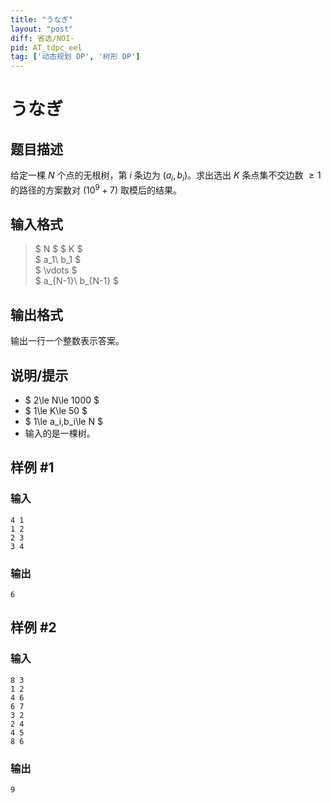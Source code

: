 ```yaml
---
title: "うなぎ"
layout: "post"
diff: 省选/NOI-
pid: AT_tdpc_eel
tag: ['动态规划 DP', '树形 DP']
---
```


# うなぎ

## 题目描述

[problemUrl]: https://atcoder.jp/contests/tdpc/tasks/tdpc_eel

给定一棵 $N$ 个点的无根树，第 $i$ 条边为 $(a_i,b_i)$。求出选出 $K$ 条点集不交边数 $\ge 1$ 的路径的方案数对 $(10^9+7)$ 取模后的结果。



## 输入格式

> $ N $ $ K $\
> $ a_1\ b_1 $\
> $ \vdots $\
> $ a_{N-1}\ b_{N-1} $

## 输出格式

输出一行一个整数表示答案。

## 说明/提示


- $ 2\le N\le 1000 $
- $ 1\le K\le 50 $
- $ 1\le a_i,b_i\le N $
- 输入的是一棵树。

## 样例 #1

### 输入

```
4 1
1 2
2 3
3 4
```

### 输出

```
6
```

## 样例 #2

### 输入

```
8 3
1 2
4 6
6 7
3 2
2 4
4 5
8 6
```

### 输出

```
9
```

